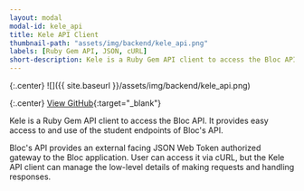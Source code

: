 ```yaml
---
layout: modal
modal-id: kele_api
title: Kele API Client
thumbnail-path: "assets/img/backend/kele_api.png"
labels: [Ruby Gem API, JSON, cURL]
short-description: Kele is a Ruby Gem API client to access the Bloc API. It provides easy access to and use of the student endpoints of Bloc's API.
---
```


{:.center}
![]({{ site.baseurl }}/assets/img/backend/kele_api.png)

{:.center}
[View GitHub](https://github.com/ghbooth12/kele){:target="\_blank"}


Kele is a Ruby Gem API client to access the Bloc API. It provides easy access to and use of the student endpoints of Bloc's API.

Bloc's API provides an external facing JSON Web Token authorized gateway to the Bloc application. User can access it via cURL, but the Kele API client can manage the low-level details of making requests and handling responses.